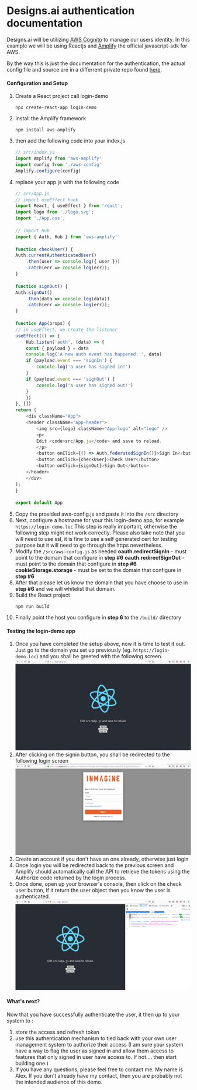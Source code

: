 # Designs.ai authentication documentation

Designs.ai will be utilizing [AWS Cognito](https://aws.amazon.com/cognito/) to manage our users identity.
In this example we will be using Reactjs and [Amplify](https://aws.amazon.com/amplify/) the official javascript-sdk for AWS.

By the way this is just the documentation for the authentication, the actual config file and source are in a differrent private repo found [here](https://github.com/Lextherius/login-demo-source).


#### Configuration and Setup
1. Create a React project call login-demo
    ```
    npx create-react-app login-demo
    ```
2. Install the Amplify framework
    ```
    npm install aws-amplify
    ```
3. then add the following code into your index.js
    ```javascript
    // src/index.js
    import Amplify from 'aws-amplify'
    import config from './aws-config'
    Amplify.configure(config)
    ```
4. replace your app.js with the following code
    ```javascript
    // src/App.js
    // import useEffect hook
    import React, { useEffect } from 'react';
    import logo from './logo.svg';
    import './App.css';

    // import Hub
    import { Auth, Hub } from 'aws-amplify'

    function checkUser() {
    Auth.currentAuthenticatedUser()
        .then(user => console.log({ user }))
        .catch(err => console.log(err));
    }

    function signOut() {
    Auth.signOut()
        .then(data => console.log(data))
        .catch(err => console.log(err));
    }

    function App(props) {
    // in useEffect, we create the listener
    useEffect(() => {
        Hub.listen('auth', (data) => {
        const { payload } = data
        console.log('A new auth event has happened: ', data)
        if (payload.event === 'signIn') {
            console.log('a user has signed in!')
        }
        if (payload.event === 'signOut') {
            console.log('a user has signed out!')
        }
        })
    }, [])
    return (
        <div className="App">
        <header className="App-header">
            <img src={logo} className="App-logo" alt="logo" />
            <p>
            Edit <code>src/App.js</code> and save to reload.
            </p>
            <button onClick={() => Auth.federatedSignIn()}>Sign In</button>
            <button onClick={checkUser}>Check User</button>
            <button onClick={signOut}>Sign Out</button>
        </header>
        </div>
    );
    }

    export default App
    ```
5. Copy the provided aws-config.js and paste it into the ``/src`` directory
6. Next, configure a hostname for your this login-demo app, for example ``https://login-demo.loc``
    This step is really important, otherwise the following step might not work correctly.
    Please also take note that you will need to use ssl, it is fine to use a self generated cert for testing purpose but it will need to go through the https nevertheless.
7. Modify the ``/src/aws-config.js`` as needed
    **oauth.redirectSignIn** - must point to the domain that configure in **step #6**
    **oauth.redirectSignOut** - must point to the domain that configure in **step #6**
    **cookieStorage.storage** - must be set to the domain that configure in **step #6**
8. After that please let us know the domain that you have choose to use in **step #6** and we will whitelist that domain.
9. Build the React project
    ```
    npm run build
    ```
10. Finally point the host you configure in **step 6** to the ``/build/`` directory


#### Testing the login-demo app
1. Once you have completed the setup above, now it is time to test it out. Just go to the domain you set up previously (eg. ``https://login-demo.loc``) and you shall be greeted with the following screen.
    ![Appendix 1](/screenshot/appendix_01.PNG?raw=true "Appendix 1")
2. After clicking on the signin button, you shall be redirected to the following login screen
    ![Appendix 2](/screenshot/appendix_02.PNG?raw=true "Appendix 2")
3. Create an account if you don't have an one already, otherwise just login
4. Once login you will be redirected back to the previous screen and Amplify should automatically call the API to retrieve the tokens using the Authorize code returned by the login process.
5. Once done, open up your browser's console, then click on the check user button, if it return the user object then you know the user is authenticated.
    ![Appendix 2](/screenshot/appendix_03.PNG?raw=true "Appendix 3")

#### What's next?
Now that you have successfully authenticate the user, it then up to your system to :
1. store the access and refresh token
2. use this authentication mechanism to tied back with your own user management system to authorize their access (I am sure your system have a way to flag the user as signed in and allow them access to features that only signed in user have access to. If not.... then start building one.)
3. If you have any questions, please feel free to contact me. My name is Alex. If you don't already have my contact, then you are probably not the intended audience of this demo.